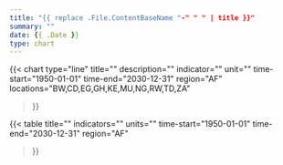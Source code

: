 ```yaml
---
title: "{{ replace .File.ContentBaseName "-" " " | title }}"
summary: ""
date: {{ .Date }}
type: chart
---
```


{{< chart
    type="line"
    title=""
    description=""
    indicator=""
    unit=""
    time-start="1950-01-01"
    time-end="2030-12-31"
    region="AF"
    locations="BW,CD,EG,GH,KE,MU,NG,RW,TD,ZA"
>}}

{{< table
    title=""
    indicators=""
    units=""
    time-start="1950-01-01"
    time-end="2030-12-31"
    region="AF"
>}}
